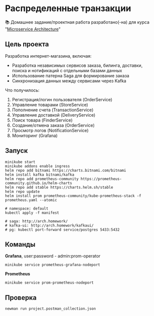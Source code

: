 # Распределенные транзакции

📚 Домашнее задание/проектная работа разработано(-на) для курса "[Microservice Architecture](https://otus.ru/lessons/microservice-architecture/)"

## Цель проекта
Разработка интернет-магазина, включая:
- Разработка независимых сервисов заказа, билинга, доставки, поиска и нотификаций с отдельными базами данных
- Использование патерна Saga для формирование заказа
- Синхронизация данных между сервисами через Kafka


Что получилось:
1. Регистрация/логин пользователя (OrderService)
1. Управление товарами (StoreService)
1. Пополнение счета (TransactionService)
1. Управление доставкой (DeliveryService)
1. Поиск товара (FinderService)
1. Создание/отмена заказа (OrderService)
1. Просмотр логов (NotificationService)
1. Мониторинг (Grafana)


## Запуск

```
minikube start
minikube addons enable ingress
helm repo add bitnami https://charts.bitnami.com/bitnami
helm install kafka bitnami/kafka
helm repo add prometheus-community https://prometheus-community.github.io/helm-charts
helm repo add stable https://charts.helm.sh/stable
helm repo update
helm install prom prometheus-community/kube-prometheus-stack -f prometheus.yaml --atomic

# namespace: default
kubectl apply -f manifest

# saga: http://arch.homework/
# kafka-ui: http://arch.homework/kafkaui/
# pg: kubectl port-forward service/postgres 5433:5432
```

## Команды
**Grafana**, user:password - admin:prom-operator
```
minikube service prometheus-grafana-nodeport
```
**Prometheus**
```
minikube service prom-prometheus-nodeport
```

## Проверка
```
newman run project.postman_collection.json
```